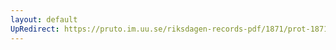 ```yaml
---
layout: default
UpRedirect: https://pruto.im.uu.se/riksdagen-records-pdf/1871/prot-1871--ak--424/prot-1871--ak--424_043.pdf
---
```

